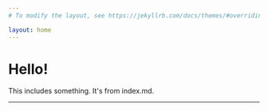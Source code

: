 ```yaml
---
# To modify the layout, see https://jekyllrb.com/docs/themes/#overriding-theme-defaults

layout: home
---
```


# Hello!

This includes something. It's from index.md.

___
